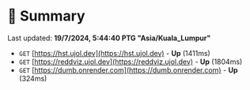 # 📖 Summary
Last updated: **19/7/2024, 5:44:40 PTG "Asia/Kuala_Lumpur"**

- `GET` [https://hst.ujol.dev](https://hst.ujol.dev) - **Up** (1411ms)
- `GET` [https://reddviz.ujol.dev](https://reddviz.ujol.dev) - **Up** (1804ms)
- `GET` [https://dumb.onrender.com](https://dumb.onrender.com) - **Up** (324ms)
